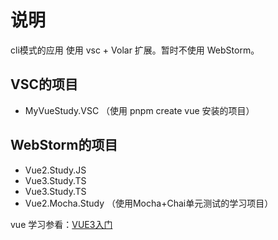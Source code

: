 # 说明

cli模式的应用 使用 vsc +  Volar 扩展。暂时不使用 WebStorm。

## VSC的项目
 - MyVueStudy.VSC （使用 pnpm create vue 安装的项目）


## WebStorm的项目
 - Vue2.Study.JS
 - Vue3.Study.TS
 - Vue3.Study.TS
 - Vue2.Mocha.Study （使用Mocha+Chai单元测试的学习项目）

vue 学习参看：[VUE3入门](https://www.cnblogs.com/jjgw/p/15767238.html)
